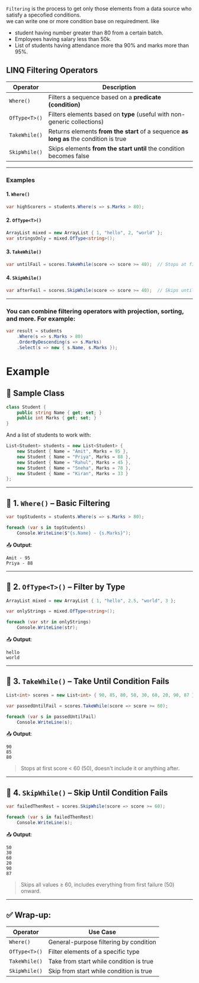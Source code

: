 `Filtering` is the process to get only those elements from a data source who satisfy a specofied conditions.  
we can write one or more condition base on requiredment. like  
- student having number greater than 80 from a certain batch.
- Employees having salary less than 50k.
- List of students having attendance more tha 90% and marks more than 95%.  


## **LINQ Filtering Operators**

| Operator        | Description                                                                 |
|-----------------|-----------------------------------------------------------------------------|
| `Where()`       | Filters a sequence based on a **predicate (condition)**                     |
| `OfType<T>()`   | Filters elements based on **type** (useful with non-generic collections)    |
| `TakeWhile()`   | Returns elements **from the start** of a sequence **as long as** the condition is true |
| `SkipWhile()`   | Skips elements **from the start** **until** the condition becomes false     |

---

### Examples

#### 1. `Where()`
```csharp
var highScorers = students.Where(s => s.Marks > 80);
```

#### 2. `OfType<T>()`
```csharp
ArrayList mixed = new ArrayList { 1, "hello", 2, "world" };
var stringsOnly = mixed.OfType<string>();
```

#### 3. `TakeWhile()`
```csharp
var untilFail = scores.TakeWhile(score => score >= 40);  // Stops at first failing mark
```

#### 4. `SkipWhile()`
```csharp
var afterFail = scores.SkipWhile(score => score >= 40);  // Skips until first failing mark
```

---

### You can **combine** filtering operators with projection, sorting, and more. For example:

```csharp
var result = students
    .Where(s => s.Marks > 80)
    .OrderByDescending(s => s.Marks)
    .Select(s => new { s.Name, s.Marks });
```

# Example  
## 🧾 Sample Class

```csharp
class Student {
    public string Name { get; set; }
    public int Marks { get; set; }
}
```

And a list of students to work with:

```csharp
List<Student> students = new List<Student> {
    new Student { Name = "Amit", Marks = 95 },
    new Student { Name = "Priya", Marks = 88 },
    new Student { Name = "Rahul", Marks = 45 },
    new Student { Name = "Sneha", Marks = 78 },
    new Student { Name = "Kiran", Marks = 33 }
};
```

---

## 🔹 1. `Where()` – Basic Filtering

```csharp
var topStudents = students.Where(s => s.Marks > 80);

foreach (var s in topStudents)
    Console.WriteLine($"{s.Name} - {s.Marks}");
```

📤 **Output**:
```
Amit - 95  
Priya - 88
```

---

## 🔹 2. `OfType<T>()` – Filter by Type

```csharp
ArrayList mixed = new ArrayList { 1, "hello", 2.5, "world", 3 };

var onlyStrings = mixed.OfType<string>();

foreach (var str in onlyStrings)
    Console.WriteLine(str);
```

📤 **Output**:
```
hello  
world
```

---

## 🔹 3. `TakeWhile()` – Take Until Condition Fails

```csharp
List<int> scores = new List<int> { 90, 85, 80, 50, 30, 60, 20, 90, 87 };

var passedUntilFail = scores.TakeWhile(score => score >= 60);

foreach (var s in passedUntilFail)
    Console.WriteLine(s);
```

📤 **Output**:
```
90  
85  
80
```

> Stops at first score < 60 (50), doesn't include it or anything after.

---

## 🔹 4. `SkipWhile()` – Skip Until Condition Fails

```csharp
var failedThenRest = scores.SkipWhile(score => score >= 60);

foreach (var s in failedThenRest)
    Console.WriteLine(s);
```

📤 **Output**:
```
50  
30  
60
20
90
87
```

> Skips all values ≥ 60, includes everything from first failure (50) onward.

---

## ✅ Wrap-up:

| Operator     | Use Case                            |
|--------------|-------------------------------------|
| `Where()`     | General-purpose filtering by condition |
| `OfType<T>()` | Filter elements of a specific type     |
| `TakeWhile()` | Take from start while condition is true |
| `SkipWhile()` | Skip from start while condition is true |
